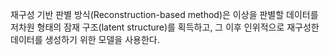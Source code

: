 
재구성 기반 판별 방식(Reconstruction-based method)은 이상을 판별할 데이터를 저차원 형태의 잠재 구조(latent structure)를 획득하고, 그 이후 인위적으로 재구성한 데이터를 생성하기 위한 모델을 사용한다.